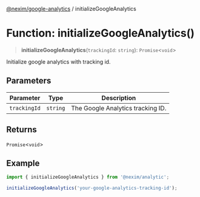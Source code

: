 [@nexim/google-analytics](../README.md) / initializeGoogleAnalytics

# Function: initializeGoogleAnalytics()

> **initializeGoogleAnalytics**(`trackingId`: `string`): `Promise`\<`void`\>

Initialize google analytics with tracking id.

## Parameters

| Parameter    | Type     | Description                       |
| ------------ | -------- | --------------------------------- |
| `trackingId` | `string` | The Google Analytics tracking ID. |

## Returns

`Promise`\<`void`\>

## Example

```ts
import { initializeGoogleAnalytics } from '@nexim/analytic';

initializeGoogleAnalytics('your-google-analytics-tracking-id');
```
